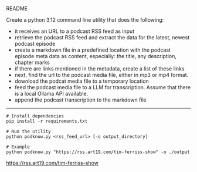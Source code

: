 README

Create a python 3.12 command line utility that does the following:
- it receives an URL to a podcast RSS feed as input
- retrieve the podcast RSS feed and extract the data for the latest, newest podcast episode
- create a markdown file in a predefined location with the podcast episode meta data as content, especially: the title, any description, chapter marks
- if there are links mentioned in the metadata, create a list of these links
- next, find the url to the podcast media file, either in mp3 or mp4 format.
- download the podcat media file to a temporary location
- feed the podcast media file to a LLM for transcription. Assume that there is a local Ollama API available.
- append the podcast transcription to the markdown file

---
```shell
# Install dependencies
pip install -r requirements.txt

# Run the utility
python podknow.py <rss_feed_url> [-o output_directory]

# Example
python podknow.py "https://rss.art19.com/tim-ferriss-show" -o ./output
```

https://rss.art19.com/tim-ferriss-show